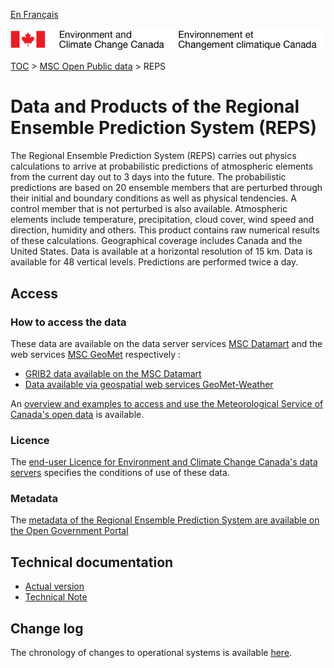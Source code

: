 [En Français](readme_reps_fr.md)

![ECCC logo](../../img_eccc-logo.png)

[TOC](../../readme_en.md) > [MSC Open Public data](../readme_en.md) > REPS

# Data and Products of the Regional Ensemble Prediction System (REPS)

The Regional Ensemble Prediction System (REPS) carries out physics calculations to arrive at probabilistic predictions of atmospheric elements from the current day out to 3 days into the future. The probabilistic predictions are based on 20 ensemble members that are perturbed through their initial and boundary conditions as well as physical tendencies. A control member that is not perturbed is also available. Atmospheric elements include temperature, precipitation, cloud cover, wind speed and direction, humidity and others. This product contains raw numerical results of these calculations. Geographical coverage includes Canada and the United States. Data is available at a horizontal resolution of 15 km. Data is available for 48 vertical levels. Predictions are performed twice a day.

## Access

### How to access the data

These data are available on the data server services [MSC Datamart](../../msc-datamart/readme_en.md) and the web services [MSC GeoMet](../../msc-geomet/readme_en.md) respectively :

* [GRIB2 data available on the MSC Datamart](readme_reps-datamart_en.md) 
* [Data available via geospatial web services GeoMet-Weather](../../msc-geomet/readme_en.md)

An [overview and examples to access and use the Meteorological Service of Canada's open data](../../usage/readme_en.md) is available.

### Licence

The [end-user Licence for Environment and Climate Change Canada's data servers](../../licence/readme_en.md) specifies the conditions of use of these data.

### Metadata

The [metadata of the Regional Ensemble Prediction System are available on the Open Government Portal](https://open.canada.ca/data/en/dataset/5b401fa0-6c29-57f0-b3d5-749f301d829d)

## Technical documentation

* [Actual version](http://collaboration.cmc.ec.gc.ca/cmc/cmoi/product_guide/docs/tech_specifications/tech_specifications_REPS_e.pdf)
* [Technical Note](http://collaboration.cmc.ec.gc.ca/cmc/cmoi/product_guide/docs/lib/technote_geps-411_20151215_e.pdf)

## Change log

The chronology of changes to operational systems is available [here](https://collaboration.cmc.ec.gc.ca/cmc/cmoi/product_guide/docs/changes_e.html).

